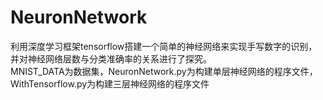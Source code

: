 # NeuronNetwork
利用深度学习框架tensorflow搭建一个简单的神经网络来实现手写数字的识别，并对神经网络层数与分类准确率的关系进行了探究。  
MNIST_DATA为数据集，NeuronNetwork.py为构建单层神经网络的程序文件，WithTensorflow.py为构建三层神经网络的程序文件
